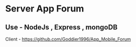 # Server App Forum

## Use - NodeJs , Express , mongoDB

Client - https://github.com/Goddier1996/App_Mobile_Forum
 
 
 
